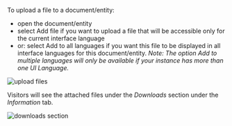 To upload a file to a document/entity:
* open the document/entity
* select Add file if you want to upload a file that will be accessible only for the current interface language
* or: select Add to all languages if you want this file to be displayed in all interface languages for this document/entity.
_Note: The option Add to multiple languages will only be available if your instance has more than one UI Language._

![upload files](http://www.uwazi.io/wp-content/uploads/2017/08/document-language-uwazi.png)

Visitors will see the attached files under the _Downloads_ section under the _Information_ tab. 

![downloads section](http://www.uwazi.io/wp-content/uploads/2017/08/downloads-uwazi.png)